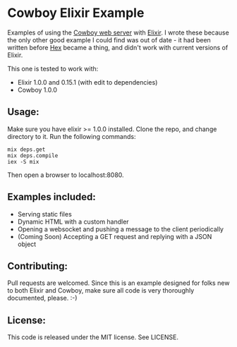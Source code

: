 Cowboy Elixir Example
===================

Examples of using the [Cowboy web server](http://ninenines.eu/docs/en/cowboy/HEAD/guide/introduction/) with [Elixir](http://elixir-lang.org/).  I wrote these because the only other good example I could find was out of date - it had been written before [Hex](http://hex.pm) became a thing, and didn't work with current versions of Elixir.

This one is tested to work with:
* Elixir 1.0.0  and  0.15.1 (with edit to dependencies)
* Cowboy 1.0.0

Usage:
------------------

Make sure you have elixir >= 1.0.0 installed.  Clone the repo, and change directory to it.  Run the following commands:

    mix deps.get
    mix deps.compile
    iex -S mix

Then open a browser to localhost:8080.

Examples included:
------------------

* Serving static files
* Dynamic HTML with a custom handler
* Opening a websocket and pushing a message to the client periodically 
* (Coming Soon) Accepting a GET request and replying with a JSON object 


Contributing:
-------------

Pull requests are welcomed.  Since this is an example designed for folks new to both Elixir and Cowboy,
make sure all code is very thoroughly documented, please. :-)

License:
--------

This code is released under the MIT license.  See LICENSE.
